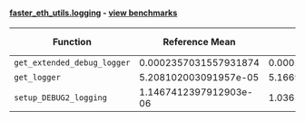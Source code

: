 #### [faster_eth_utils.logging](https://github.com/BobTheBuidler/faster-eth-utils/blob/renovate/actions-github-script-8.x/faster_eth_utils/logging.py) - [view benchmarks](https://github.com/BobTheBuidler/faster-eth-utils/blob/renovate/actions-github-script-8.x/benchmarks/test_logging_benchmarks.py)

| Function | Reference Mean | Faster Mean | % Change | Speedup (%) | x Faster | Faster |
|----------|---------------|-------------|----------|-------------|----------|--------|
| `get_extended_debug_logger` | 0.0002357031557931874 | 0.00023645248397690386 | -0.32% | -0.32% | 1.00x | ❌ |
| `get_logger` | 5.208102003091957e-05 | 5.1669891222474715e-05 | 0.79% | 0.80% | 1.01x | ✅ |
| `setup_DEBUG2_logging` | 1.1467412397912903e-06 | 1.036585475547408e-06 | 9.61% | 10.63% | 1.11x | ✅ |
